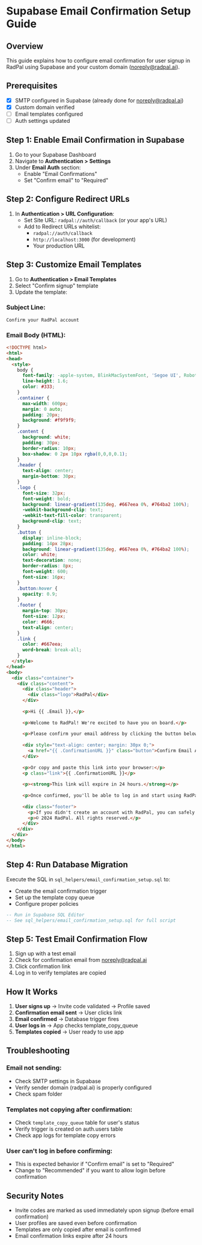 # Supabase Email Confirmation Setup Guide

## Overview
This guide explains how to configure email confirmation for user signup in RadPal using Supabase and your custom domain (noreply@radpal.ai).

## Prerequisites
- [x] SMTP configured in Supabase (already done for noreply@radpal.ai)
- [x] Custom domain verified
- [ ] Email templates configured
- [ ] Auth settings updated

## Step 1: Enable Email Confirmation in Supabase

1. Go to your Supabase Dashboard
2. Navigate to **Authentication > Settings**
3. Under **Email Auth** section:
   - Enable "Email Confirmations"
   - Set "Confirm email" to "Required"

## Step 2: Configure Redirect URLs

1. In **Authentication > URL Configuration**:
   - Set Site URL: `radpal://auth/callback` (or your app's URL)
   - Add to Redirect URLs whitelist:
     - `radpal://auth/callback`
     - `http://localhost:3000` (for development)
     - Your production URL

## Step 3: Customize Email Templates

1. Go to **Authentication > Email Templates**
2. Select "Confirm signup" template
3. Update the template:

### Subject Line:
```
Confirm your RadPal account
```

### Email Body (HTML):
```html
<!DOCTYPE html>
<html>
<head>
  <style>
    body { 
      font-family: -apple-system, BlinkMacSystemFont, 'Segoe UI', Roboto, sans-serif;
      line-height: 1.6;
      color: #333;
    }
    .container { 
      max-width: 600px; 
      margin: 0 auto; 
      padding: 20px;
      background: #f9f9f9;
    }
    .content {
      background: white;
      padding: 30px;
      border-radius: 10px;
      box-shadow: 0 2px 10px rgba(0,0,0,0.1);
    }
    .header { 
      text-align: center; 
      margin-bottom: 30px;
    }
    .logo {
      font-size: 32px;
      font-weight: bold;
      background: linear-gradient(135deg, #667eea 0%, #764ba2 100%);
      -webkit-background-clip: text;
      -webkit-text-fill-color: transparent;
      background-clip: text;
    }
    .button { 
      display: inline-block; 
      padding: 14px 28px; 
      background: linear-gradient(135deg, #667eea 0%, #764ba2 100%);
      color: white; 
      text-decoration: none; 
      border-radius: 8px; 
      font-weight: 600;
      font-size: 16px;
    }
    .button:hover {
      opacity: 0.9;
    }
    .footer { 
      margin-top: 30px; 
      font-size: 12px; 
      color: #666;
      text-align: center;
    }
    .link {
      color: #667eea;
      word-break: break-all;
    }
  </style>
</head>
<body>
  <div class="container">
    <div class="content">
      <div class="header">
        <div class="logo">RadPal</div>
      </div>
      
      <p>Hi {{ .Email }},</p>
      
      <p>Welcome to RadPal! We're excited to have you on board.</p>
      
      <p>Please confirm your email address by clicking the button below:</p>
      
      <div style="text-align: center; margin: 30px 0;">
        <a href="{{ .ConfirmationURL }}" class="button">Confirm Email Address</a>
      </div>
      
      <p>Or copy and paste this link into your browser:</p>
      <p class="link">{{ .ConfirmationURL }}</p>
      
      <p><strong>This link will expire in 24 hours.</strong></p>
      
      <p>Once confirmed, you'll be able to log in and start using RadPal's AI-powered radiology reporting tools.</p>
      
      <div class="footer">
        <p>If you didn't create an account with RadPal, you can safely ignore this email.</p>
        <p>© 2024 RadPal. All rights reserved.</p>
      </div>
    </div>
  </div>
</body>
</html>
```

## Step 4: Run Database Migration

Execute the SQL in `sql_helpers/email_confirmation_setup.sql` to:
- Create the email confirmation trigger
- Set up the template copy queue
- Configure proper policies

```sql
-- Run in Supabase SQL Editor
-- See sql_helpers/email_confirmation_setup.sql for full script
```

## Step 5: Test Email Confirmation Flow

1. Sign up with a test email
2. Check for confirmation email from noreply@radpal.ai
3. Click confirmation link
4. Log in to verify templates are copied

## How It Works

1. **User signs up** → Invite code validated → Profile saved
2. **Confirmation email sent** → User clicks link
3. **Email confirmed** → Database trigger fires
4. **User logs in** → App checks template_copy_queue
5. **Templates copied** → User ready to use app

## Troubleshooting

### Email not sending:
- Check SMTP settings in Supabase
- Verify sender domain (radpal.ai) is properly configured
- Check spam folder

### Templates not copying after confirmation:
- Check `template_copy_queue` table for user's status
- Verify trigger is created on auth.users table
- Check app logs for template copy errors

### User can't log in before confirming:
- This is expected behavior if "Confirm email" is set to "Required"
- Change to "Recommended" if you want to allow login before confirmation

## Security Notes

- Invite codes are marked as used immediately upon signup (before email confirmation)
- User profiles are saved even before confirmation
- Templates are only copied after email is confirmed
- Email confirmation links expire after 24 hours